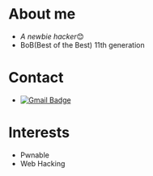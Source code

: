 # About me
- *A newbie hacker*😊
- BoB(Best of the Best) 11th generation

# Contact
- [![Gmail Badge](https://img.shields.io/badge/Gmail-d14836?style=flat-square&logo=Gmail&logoColor=white&link=mailto:cgs09046@gmail.com)](mailto:cgs09046@gmail.com)

# Interests
- Pwnable
- Web Hacking



<!--
**skybridge1008/skybridge1008** is a ✨ _special_ ✨ repository because its `README.md` (this file) appears on your GitHub profile.

Here are some ideas to get you started:

- 🔭 I’m currently working on ...
- 🌱 I’m currently learning ...
- 👯 I’m looking to collaborate on ...
- 🤔 I’m looking for help with ...
- 💬 Ask me about ...
- 📫 How to reach me: ...
- 😄 Pronouns: ...
- ⚡ Fun fact: ...
-->

